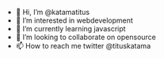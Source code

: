 - 👋 Hi, I’m @katamatitus
- 👀 I’m interested in webdevelopment
- 🌱 I’m currently learning javascript
- 💞️ I’m looking to collaborate on opensource
- 📫 How to reach me twitter @tituskatama

<!---
katamatitus/katamatitus is a ✨ special ✨ repository because its `README.md` (this file) appears on your GitHub profile.
You can click the Preview link to take a look at your changes.
--->
